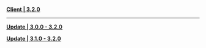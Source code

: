 **[Client | 3.2.0](https://autopatchcn.yuanshen.com/client_app/download/pc_zip/20221024103540_fp3L3cHoDpo9eNeT/YuanShen_3.2.0.zip)**

---

**[Update | 3.0.0 - 3.2.0](https://autopatchcn.yuanshen.com/client_app/update/hk4e_cn/18/game_3.0.0_3.2.0_hdiff_VTro0ZXq4dKa6phJ.zip)**

**[Update | 3.1.0 - 3.2.0](https://autopatchcn.yuanshen.com/client_app/update/hk4e_cn/18/game_3.1.0_3.2.0_hdiff_jXM0eDiqdLA8oTf3.zip)**
